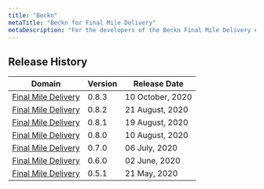 ```yaml
---
title: "Beckn"
metaTitle: "Beckn for Final Mile Delivery"
metaDescription: "For the developers of the Beckn Final Mile Delivery ecosystem"
---
```


## Release History

| Domain                | Version   |    Release Date       |
|-----------------------|-----------|-----------------------|
| [Final Mile Delivery](https://github.com/beckn/protocol-specifications/tree/fd154368c4670218ce6ad0fc8ee4ada5c401b485/final-mile-delivery/v0)   |  0.8.3  |    10 October, 2020      |
| [Final Mile Delivery](https://github.com/beckn/protocol-specifications/tree/ba54b53aa341d6d0bc0f65633b0a33ff75b628ab/final-mile-delivery/v0)   |  0.8.2  |    21 August, 2020      |
| [Final Mile Delivery](https://github.com/beckn/protocol-specifications/tree/029496c7e969fc322f654e19ee4ae7299c25fdb5/final-mile-delivery/v0)   |  0.8.1  |    19 August, 2020      |
| [Final Mile Delivery](https://github.com/beckn/protocol-specifications/tree/83006c82ae1f7069f6b609211245e651d21d90ab/final-mile-delivery/v0)   |  0.8.0    |    10 August, 2020      |
| [Final Mile Delivery](https://github.com/beckn/protocol-specifications/tree/83006c82ae1f7069f6b609211245e651d21d90ab/final-mile-delivery/archives/schema/0.7.0)   |  0.7.0    |    06 July, 2020      |
| [Final Mile Delivery](https://github.com/beckn/protocol-specifications/tree/83006c82ae1f7069f6b609211245e651d21d90ab/final-mile-delivery/archives/schema/0.6.0)   |  0.6.0    |    02 June, 2020      |
| [Final Mile Delivery](https://github.com/beckn/protocol-specifications/tree/83006c82ae1f7069f6b609211245e651d21d90ab/final-mile-delivery/archives/schema/0.5.1)   |  0.5.1    |    21 May, 2020       |


